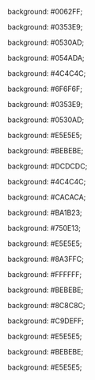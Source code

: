 background: #0062FF;


background: #0353E9;


background: #0530AD;


background: #054ADA;


background: #4C4C4C;


background: #6F6F6F;


background: #0353E9;


background: #0530AD;


background: #E5E5E5;


background: #BEBEBE;


background: #DCDCDC;


background: #4C4C4C;


background: #CACACA;


background: #BA1B23;


background: #750E13;


background: #E5E5E5;


background: #8A3FFC;


background: #FFFFFF;


background: #BEBEBE;


background: #8C8C8C;


background: #C9DEFF;


background: #E5E5E5;


background: #BEBEBE;


background: #E5E5E5;